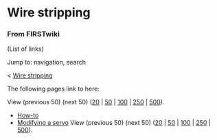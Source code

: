 # Wire stripping

### From FIRSTwiki

(List of links)

Jump to: navigation, search

&lt; [Wire stripping](/index.php?title=Wire_stripping&redirect=no "Wire
stripping" )  

The following pages link to here:

View (previous 50) (next 50)
([20](/index.php?title=Special:Whatlinkshere/Wire_stripping&limit=20&from=0
"Special:Whatlinkshere/Wire stripping" ) |
[50](/index.php?title=Special:Whatlinkshere/Wire_stripping&limit=50&from=0
"Special:Whatlinkshere/Wire stripping" ) |
[100](/index.php?title=Special:Whatlinkshere/Wire_stripping&limit=100&from=0
"Special:Whatlinkshere/Wire stripping" ) |
[250](/index.php?title=Special:Whatlinkshere/Wire_stripping&limit=250&from=0
"Special:Whatlinkshere/Wire stripping" ) |
[500](/index.php?title=Special:Whatlinkshere/Wire_stripping&limit=500&from=0
"Special:Whatlinkshere/Wire stripping" )).

  * [How-to](/index.php/How-to "How-to" )
  * [Modifying a servo](/index.php/Modifying_a_servo "Modifying a servo" )
View (previous 50) (next 50)
([20](/index.php?title=Special:Whatlinkshere/Wire_stripping&limit=20&from=0
"Special:Whatlinkshere/Wire stripping" ) |
[50](/index.php?title=Special:Whatlinkshere/Wire_stripping&limit=50&from=0
"Special:Whatlinkshere/Wire stripping" ) |
[100](/index.php?title=Special:Whatlinkshere/Wire_stripping&limit=100&from=0
"Special:Whatlinkshere/Wire stripping" ) |
[250](/index.php?title=Special:Whatlinkshere/Wire_stripping&limit=250&from=0
"Special:Whatlinkshere/Wire stripping" ) |
[500](/index.php?title=Special:Whatlinkshere/Wire_stripping&limit=500&from=0
"Special:Whatlinkshere/Wire stripping" )).

